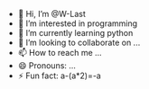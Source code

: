 - 👋 Hi, I’m @W-Last
- 👀 I’m interested in programming
- 🌱 I’m currently learning python
- 💞️ I’m looking to collaborate on ...
- 📫 How to reach me ...
- 😄 Pronouns: ...
- ⚡ Fun fact: a-(a*2)=-a

<!---
W-Last/W-Last is a ✨ special ✨ repository because its `README.md` (this file) appears on your GitHub profile.
You can click the Preview link to take a look at your changes.
--->
